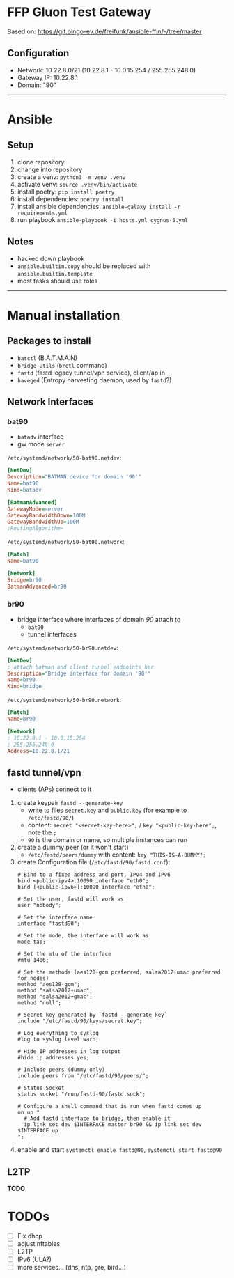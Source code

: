 # FFP Gluon Test Gateway

Based on: https://git.bingo-ev.de/freifunk/ansible-ffin/-/tree/master

## Configuration

- Network: 10.22.8.0/21 (10.22.8.1 - 10.0.15.254 / 255.255.248.0)
- Gateway IP: 10.22.8.1
- Domain: "90"

---

# Ansible

## Setup

1. clone repository
1. change into repository
1. create a venv: `python3 -m venv .venv`
1. activate venv: `source .venv/bin/activate`
1. install poetry: `pip install poetry`
1. install dependencies: `poetry install`
1. install ansible dependencies: `ansible-galaxy install -r requirements.yml`
1. run playbook `ansible-playbook -i hosts.yml cygnus-5.yml`

## Notes

- hacked down playbook
- `ansible.builtin.copy` should be replaced with `ansible.builtin.template`
- most tasks should use roles

---

# Manual installation

## Packages to install

- `batctl` (B.A.T.M.A.N)
- `bridge-utils` (`brctl` command)
- `fastd` (fastd legacy tunnel/vpn service), client/ap in
- `haveged` (Entropy harvesting daemon, used by `fastd`?)

## Network Interfaces

### bat90

- `batadv` interface
- gw mode `server`

`/etc/systemd/network/50-bat90.netdev`:
```ini
[NetDev]
Description="BATMAN device for domain '90'"
Name=bat90
Kind=batadv

[BatmanAdvanced]
GatewayMode=server
GatewayBandwidthDown=100M
GatewayBandwidthUp=100M
;RoutingAlgorithm=
```

`/etc/systemd/network/50-bat90.network`:
```ini
[Match]
Name=bat90

[Network]
Bridge=br90
BatmanAdvanced=br90
```

### br90

- bridge interface where interfaces of domain _90_ attach to
  - `bat90`
  - tunnel interfaces

`/etc/systemd/network/50-br90.netdev`:
```ini
[NetDev]
; attach batman and client tunnel endpoints her
Description="Bridge interface for domain '90'"
Name=br90
Kind=bridge
```

`/etc/systemd/network/50-br90.network`:
```ini
[Match]
Name=br90

[Network]
; 10.22.8.1 - 10.0.15.254
; 255.255.248.0
Address=10.22.8.1/21
```

## fastd tunnel/vpn

- clients (APs) connect to it

1. create keypair `fastd --generate-key`
    - write to files `secret.key` and `public.key` (for example to `/etc/fastd/90/`)
    - content: `secret "<secret-key-here>";` / `key "<public-key-here";`, note the `;`
    - `90` is the domain or name, so multiple instances can run
1. create a dummy peer (or it won't start)
    - `/etc/fastd/peers/dummy` with content: `key "THIS-IS-A-DUMMY";`
1. create Configuration file (`/etc/fastd/90/fastd.conf`):
    ```
    # Bind to a fixed address and port, IPv4 and IPv6
    bind <public-ipv4>:10090 interface "eth0";
    bind [<public-ipv6>]:10090 interface "eth0";

    # Set the user, fastd will work as
    user "nobody";

    # Set the interface name
    interface "fastd90";

    # Set the mode, the interface will work as
    mode tap;

    # Set the mtu of the interface
    #mtu 1406;

    # Set the methods (aes128-gcm preferred, salsa2012+umac preferred for nodes)
    method "aes128-gcm";
    method "salsa2012+umac";
    method "salsa2012+gmac";
    method "null";

    # Secret key generated by `fastd --generate-key`
    include "/etc/fastd/90/keys/secret.key";

    # Log everything to syslog
    #log to syslog level warn;

    # Hide IP addresses in log output
    #hide ip addresses yes;

    # Include peers (dummy only)
    include peers from "/etc/fastd/90/peers/";

    # Status Socket
    status socket "/run/fastd-90/fastd.sock";

    # Configure a shell command that is run when fastd comes up
    on up "
      # Add fastd interface to bridge, then enable it
      ip link set dev $INTERFACE master br90 && ip link set dev $INTERFACE up
    ";
    ```
1. enable and start `systemctl enable fastd@90`, `systemctl start fastd@90`

## L2TP

**TODO**

# TODOs

- [ ] Fix dhcp
- [ ] adjust nftables
- [ ] L2TP
- [ ] IPv6 (ULA?)
- [ ] more services… (dns, ntp, gre, bird…)
